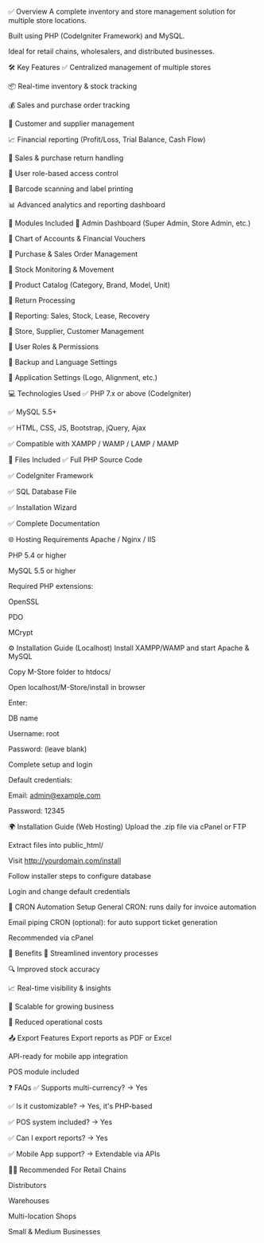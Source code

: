 ✅ Overview
A complete inventory and store management solution for multiple store locations.

Built using PHP (CodeIgniter Framework) and MySQL.

Ideal for retail chains, wholesalers, and distributed businesses.

🛠️ Key Features
✅ Centralized management of multiple stores

📦 Real-time inventory & stock tracking

💰 Sales and purchase order tracking

👥 Customer and supplier management

📈 Financial reporting (Profit/Loss, Trial Balance, Cash Flow)

🔁 Sales & purchase return handling

🔐 User role-based access control

🧾 Barcode scanning and label printing

📊 Advanced analytics and reporting dashboard

🧩 Modules Included
🔹 Admin Dashboard (Super Admin, Store Admin, etc.)

🔹 Chart of Accounts & Financial Vouchers

🔹 Purchase & Sales Order Management

🔹 Stock Monitoring & Movement

🔹 Product Catalog (Category, Brand, Model, Unit)

🔹 Return Processing

🔹 Reporting: Sales, Stock, Lease, Recovery

🔹 Store, Supplier, Customer Management

🔹 User Roles & Permissions

🔹 Backup and Language Settings

🔹 Application Settings (Logo, Alignment, etc.)

💻 Technologies Used
✅ PHP 7.x or above (CodeIgniter)

✅ MySQL 5.5+

✅ HTML, CSS, JS, Bootstrap, jQuery, Ajax

✅ Compatible with XAMPP / WAMP / LAMP / MAMP

📂 Files Included
✅ Full PHP Source Code

✅ CodeIgniter Framework

✅ SQL Database File

✅ Installation Wizard

✅ Complete Documentation

🌐 Hosting Requirements
Apache / Nginx / IIS

PHP 5.4 or higher

MySQL 5.5 or higher

Required PHP extensions:

OpenSSL

PDO

MCrypt

⚙️ Installation Guide (Localhost)
Install XAMPP/WAMP and start Apache & MySQL

Copy M-Store folder to htdocs/

Open localhost/M-Store/install in browser

Enter:

DB name

Username: root

Password: (leave blank)

Complete setup and login

Default credentials:

Email: admin@example.com

Password: 12345

🌍 Installation Guide (Web Hosting)
Upload the .zip file via cPanel or FTP

Extract files into public_html/

Visit http://yourdomain.com/install

Follow installer steps to configure database

Login and change default credentials

🔁 CRON Automation Setup
General CRON: runs daily for invoice automation

Email piping CRON (optional): for auto support ticket generation

Recommended via cPanel

🎯 Benefits
🚀 Streamlined inventory processes

🔍 Improved stock accuracy

📈 Real-time visibility & insights

💼 Scalable for growing business

💸 Reduced operational costs

📤 Export Features
Export reports as PDF or Excel

API-ready for mobile app integration

POS module included

❓ FAQs
✅ Supports multi-currency? → Yes

✅ Is it customizable? → Yes, it's PHP-based

✅ POS system included? → Yes

✅ Can I export reports? → Yes

✅ Mobile App support? → Extendable via APIs

👨‍💼 Recommended For
Retail Chains

Distributors

Warehouses

Multi-location Shops

Small & Medium Businesses
